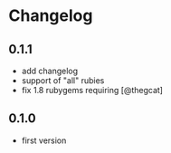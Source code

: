 # Changelog

## 0.1.1

* add changelog
* support of "all" rubies
* fix 1.8 rubygems requiring [@thegcat]

## 0.1.0

* first version
